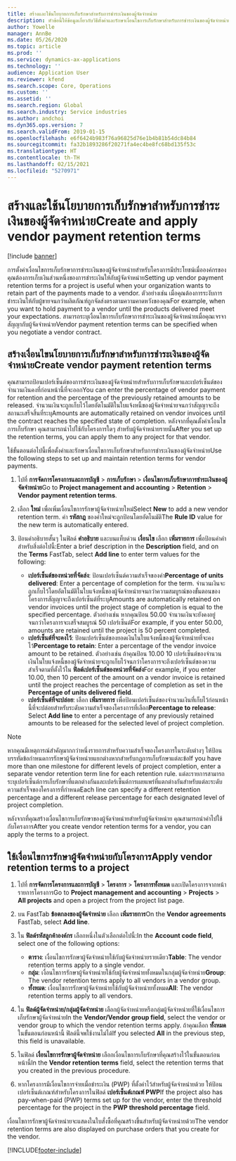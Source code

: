 ```yaml
---
title: สร้างและใช้นโยบายการเก็บรักษาสำหรับการชำระเงินของผู้จัดจำหน่าย
description: หัวข้อนี้ให้ข้อมูลเกี่ยวกับวิธีตั้งค่าและรักษาเงื่อนไขการเก็บรักษาสำหรับการชำระเงินของผู้จัดจำหน่าย
author: Yowelle
manager: AnnBe
ms.date: 05/26/2020
ms.topic: article
ms.prod: ''
ms.service: dynamics-ax-applications
ms.technology: ''
audience: Application User
ms.reviewer: kfend
ms.search.scope: Core, Operations
ms.custom: ''
ms.assetid: ''
ms.search.region: Global
ms.search.industry: Service industries
ms.author: andchoi
ms.dyn365.ops.version: 7
ms.search.validFrom: 2019-01-15
ms.openlocfilehash: e6f6424b983f76a96825d76e1b4b81b54dc84b84
ms.sourcegitcommit: fa32b1893286f20271fa4ec4be8fc68bd135f53c
ms.translationtype: HT
ms.contentlocale: th-TH
ms.lasthandoff: 02/15/2021
ms.locfileid: "5270971"
---
```

# <a name="create-and-apply-vendor-payment-retention-terms"></a><span data-ttu-id="2c197-103">สร้างและใช้นโยบายการเก็บรักษาสำหรับการชำระเงินของผู้จัดจำหน่าย</span><span class="sxs-lookup"><span data-stu-id="2c197-103">Create and apply vendor payment retention terms</span></span>

[!include [banner](../includes/banner.md)] 

<span data-ttu-id="2c197-104">การตั้งค่าเงื่อนไขการเก็บรักษาการชำระเงินของผู้จัดจำหน่ายสำหรับโครงการมีประโยชน์เมื่อองค์กรของคุณต้องการเก็บเงินส่วนหนึ่งของการชำระเงินให้กับผู้จัดจำหน่าย</span><span class="sxs-lookup"><span data-stu-id="2c197-104">Setting up vendor payment retention terms for a project is useful when your organization wants to retain part of the payments made to a vendor.</span></span> <span data-ttu-id="2c197-105">ตัวอย่างเช่น เมื่อคุณต้องการระงับการชำระเงินให้กับผู้ขายจนกว่าผลิตภัณฑ์ถูกจัดส่งตรงตามความคาดหวังของคุณ</span><span class="sxs-lookup"><span data-stu-id="2c197-105">For example, when you want to hold payment to a vendor until the products delivered meet your expectations.</span></span> <span data-ttu-id="2c197-106">สามารถระบุเงื่อนไขการเก็บรักษาการชำระเงินของผู้จัดจำหน่ายเมื่อคุณเจรจาสัญญากับผู้จัดจำหน่าย</span><span class="sxs-lookup"><span data-stu-id="2c197-106">Vendor payment retention terms can be specified when you negotiate a vendor contract.</span></span>

## <a name="create-vendor-payment-retention-terms"></a><span data-ttu-id="2c197-107">สร้างเงื่อนไขนโยบายการเก็บรักษาสำหรับการชำระเงินของผู้จัดจำหน่าย</span><span class="sxs-lookup"><span data-stu-id="2c197-107">Create vendor payment retention terms</span></span>

<span data-ttu-id="2c197-108">คุณสามารถป้อนเปอร์เซ็นต์ของการชำระเงินของผู้จัดจำหน่ายสำหรับการเก็บรักษาและเปอร์เซ็นต์ของจำนวนเงินคงที่ก่อนหน้านี้ที่จะออก</span><span class="sxs-lookup"><span data-stu-id="2c197-108">You can enter the percentage of vendor payment for retention and the percentage of the previously retained amounts to be released.</span></span> <span data-ttu-id="2c197-109">จำนวนเงินจะถูกเก็บไว้โดยอัตโนมัติในใบแจ้งหนี้ของผู้จัดจำหน่ายจนกว่าสัญญาจะถึงสถานะเสร็จสิ้นที่ระบุ</span><span class="sxs-lookup"><span data-stu-id="2c197-109">Amounts are automatically retained on vendor invoices until the contract reaches the specified state of completion.</span></span> <span data-ttu-id="2c197-110">หลังจากที่คุณตั้งค่าเงื่อนไขการเก็บรักษา คุณสามารถนำไปใช้กับโครงการใดๆ สำหรับผู้จัดจำหน่ายรายนั้น</span><span class="sxs-lookup"><span data-stu-id="2c197-110">After you set up the retention terms, you can apply them to any project for that vendor.</span></span>

<span data-ttu-id="2c197-111">ใช้ขั้นตอนต่อไปนี้เพื่อตั้งค่าและรักษาเงื่อนไขการเก็บรักษาสำหรับการชำระเงินของผู้จัดจำหน่าย</span><span class="sxs-lookup"><span data-stu-id="2c197-111">Use the following steps to set up and maintain retention terms for vendor payments.</span></span> 

1. <span data-ttu-id="2c197-112">ไปที่ **การจัดการโครงการและการบัญชี** > **การเก็บรักษา** > **เงื่อนไขการเก็บรักษาการชำระเงินของผู้จัดจำหน่าย**</span><span class="sxs-lookup"><span data-stu-id="2c197-112">Go to **Project management and accounting** > **Retention** > **Vendor payment retention terms**.</span></span>
2. <span data-ttu-id="2c197-113">เลือก **ใหม่** เพื่อเพิ่มเงื่อนไขการรักษาผู้จัดจำหน่ายใหม่</span><span class="sxs-lookup"><span data-stu-id="2c197-113">Select **New** to add a new vendor retention term.</span></span> <span data-ttu-id="2c197-114">ค่า **รหัสกฎ** ของคำใหม่จะถูกป้อนโดยอัตโนมัติ</span><span class="sxs-lookup"><span data-stu-id="2c197-114">The **Rule ID** value for the new term is automatically entered.</span></span> 
3. <span data-ttu-id="2c197-115">ป้อนคำอธิบายสั้นๆ ในฟิลด์ **คำอธิบาย** และบนแท็บด่วน **เงื่อนไข** เลือก **เพิ่มรายการ** เพื่อป้อนค่าคำสำหรับสิ่งต่อไปนี้:</span><span class="sxs-lookup"><span data-stu-id="2c197-115">Enter a brief description in the **Description** field, and on the **Terms** FastTab, select **Add line** to enter term values for the following:</span></span>

   - <span data-ttu-id="2c197-116">**เปอร์เซ็นต์ของหน่วยที่จัดส่ง**: ป้อนเปอร์เซ็นต์ความสำเร็จของคำ</span><span class="sxs-lookup"><span data-stu-id="2c197-116">**Percentage of units delivered**: Enter a percentage of completion for the term.</span></span> <span data-ttu-id="2c197-117">จำนวนเงินจะถูกเก็บไว้โดยอัตโนมัติในใบแจ้งหนี้ของผู้จัดจำหน่ายจนกว่าความสมบูรณ์ของขั้นตอนของโครงการสัญญาจะถึงเปอร์เซ็นต์ที่ระบุ</span><span class="sxs-lookup"><span data-stu-id="2c197-117">Amounts are automatically retained on vendor invoices until the project stage of completion is equal to the specified percentage.</span></span> <span data-ttu-id="2c197-118">ตัวอย่างเช่น หากคุณป้อน 50.00 จำนวนเงินจะยังคงอยู่จนกว่าโครงการจะเสร็จสมบูรณ์ 50 เปอร์เซ็นต์</span><span class="sxs-lookup"><span data-stu-id="2c197-118">For example, if you enter 50.00, amounts are retained until the project is 50 percent completed.</span></span>
   - <span data-ttu-id="2c197-119">**เปอร์เซ็นต์ที่จะคงไว้**: ป้อนเปอร์เซ็นต์ของยอดเงินในใบแจ้งหนี้ของผู้จัดจำหน่ายที่จะคงไว้</span><span class="sxs-lookup"><span data-stu-id="2c197-119">**Percentage to retain**: Enter a percentage of the vendor invoice amount to be retained.</span></span> <span data-ttu-id="2c197-120">ตัวอย่างเช่น ถ้าคุณป้อน 10.00 10 เปอร์เซ็นต์ของจำนวนเงินในใบแจ้งหนี้ของผู้จัดจำหน่ายจะถูกเก็บไว้จนกว่าโครงการจะถึงเปอร์เซ็นต์ของความสำเร็จตามที่ตั้งไว้ใน **ฟิลด์เปอร์เซ็นต์ของหน่วยที่จัดส่ง**</span><span class="sxs-lookup"><span data-stu-id="2c197-120">For example, if you enter 10.00, then 10 percent of the amount on a vendor invoice is retained until the project reaches the percentage of completion as set in the **Percentage of units delivered field**.</span></span>
   - <span data-ttu-id="2c197-121">**เปอร์เซ็นต์ที่จะปล่อย**: เลือก **เพิ่มรายการ** เพื่อป้อนเปอร์เซ็นต์ของจำนวนเงินที่เก็บไว้ก่อนหน้านี้ที่จะปล่อยสำหรับระดับความสำเร็จของโครงการที่เลือก</span><span class="sxs-lookup"><span data-stu-id="2c197-121">**Percentage to release**: Select **Add line** to enter a percentage of any previously retained amounts to be released for the selected level of project completion.</span></span>

> [!NOTE]
> <span data-ttu-id="2c197-122">หากคุณมีเหตุการณ์สําคัญมากกว่าหนึ่งรายการสำหรับความสำเร็จของโครงการในระดับต่างๆ ให้ป้อนบรรทัดข้อกำหนดการรักษาผู้จัดจำหน่ายแยกต่างหากสำหรับกฎการเก็บรักษาแต่ละข้อ</span><span class="sxs-lookup"><span data-stu-id="2c197-122">If you have more than one milestone for different levels of project completion, enter a separate vendor retention term line for each retention rule.</span></span> <span data-ttu-id="2c197-123">แต่ละรายการสามารถระบุเปอร์เซ็นต์การเก็บรักษาที่แตกต่างกันและเปอร์เซ็นต์การเผยแพร่ที่แตกต่างกันสำหรับแต่ละระดับความสำเร็จของโครงการที่กำหนด</span><span class="sxs-lookup"><span data-stu-id="2c197-123">Each line can specify a different retention percentage and a different release percentage for each designated level of project completion.</span></span>

<span data-ttu-id="2c197-124">หลังจากที่คุณสร้างเงื่อนไขการเก็บรักษาของผู้จัดจำหน่ายสำหรับผู้จัดจำหน่าย คุณสามารถนำคำไปใช้กับโครงการ</span><span class="sxs-lookup"><span data-stu-id="2c197-124">After you create vendor retention terms for a vendor, you can apply the terms to a project.</span></span>

## <a name="apply-vendor-retention-terms-to-a-project"></a><span data-ttu-id="2c197-125">ใช้เงื่อนไขการรักษาผู้จัดจำหน่ายกับโครงการ</span><span class="sxs-lookup"><span data-stu-id="2c197-125">Apply vendor retention terms to a project</span></span>

1. <span data-ttu-id="2c197-126">ไปที่ **การจัดการโครงการและการบัญชี** > **โครงการ** > **โครงการทั้งหมด** และเปิดโครงการจากหน้ารายการโครงการ</span><span class="sxs-lookup"><span data-stu-id="2c197-126">Go to **Project management and accounting** > **Projects** > **All projects** and open a project from the project list page.</span></span>
2. <span data-ttu-id="2c197-127">บน FastTab **ข้อตกลงของผู้จัดจำหน่าย** เลือก **เพิ่มรายการ**</span><span class="sxs-lookup"><span data-stu-id="2c197-127">On the **Vendor agreements** FastTab, select **Add line**.</span></span>
3. <span data-ttu-id="2c197-128">ใน **ฟิลด์รหัสลูกค้าองค์กร** เลือกหนึ่งในตัวเลือกต่อไปนี้:</span><span class="sxs-lookup"><span data-stu-id="2c197-128">In the **Account code field**, select one of the following options:</span></span> 

   - <span data-ttu-id="2c197-129">**ตาราง**: เงื่อนไขการรักษาผู้จัดจำหน่ายใช้กับผู้จัดจำหน่ายรายเดียว</span><span class="sxs-lookup"><span data-stu-id="2c197-129">**Table**: The vendor retention terms apply to a single vendor.</span></span>
   - <span data-ttu-id="2c197-130">**กลุ่ม**: เงื่อนไขการรักษาผู้จัดจำหน่ายใช้กับผู้จัดจำหน่ายทั้งหมดในกลุ่มผู้จัดจำหน่าย</span><span class="sxs-lookup"><span data-stu-id="2c197-130">**Group**: The vendor retention terms apply to all vendors in a vendor group.</span></span>
   - <span data-ttu-id="2c197-131">**ทั้งหมด**: เงื่อนไขการรักษาผู้จัดจำหน่ายใช้กับผู้จัดจำหน่ายทั้งหมด</span><span class="sxs-lookup"><span data-stu-id="2c197-131">**All**: The vendor retention terms apply to all vendors.</span></span>

4. <span data-ttu-id="2c197-132">ใน **ฟิลด์ผู้จัดจำหน่าย/กลุ่มผู้จัดจำหน่าย** เลือกผู้จัดจำหน่ายหรือกลุ่มผู้จัดจำหน่ายที่ใช้เงื่อนไขการเก็บรักษาผู้จัดจำหน่าย</span><span class="sxs-lookup"><span data-stu-id="2c197-132">In the **Vendor/Vendor group field**, select the vendor or vendor group to which the vendor retention terms apply.</span></span> <span data-ttu-id="2c197-133">ถ้าคุณเลือก **ทั้งหมด** ในขั้นตอนก่อนหน้านี้ ฟิลด์นี้จพใช้งานไม่ได้</span><span class="sxs-lookup"><span data-stu-id="2c197-133">If you selected **All** in the previous step, this field is unavailable.</span></span>
5. <span data-ttu-id="2c197-134">ในฟิลด์ **เงื่อนไขการรักษาผู้จัดจำหน่าย** เลือกเงื่อนไขการเก็บรักษาที่คุณสร้างไว้ในขั้นตอนก่อนหน้านี้</span><span class="sxs-lookup"><span data-stu-id="2c197-134">In the **Vendor retention terms** field, select the retention terms that you created in the previous procedure.</span></span>
6. <span data-ttu-id="2c197-135">หากโครงการมีเงื่อนไขการจ่ายเมื่อชำระเงิน (PWP) ที่ตั้งค่าไว้สำหรับผู้จัดจำหน่ายด้วย ให้ป้อนเปอร์เซ็นต์เกณฑ์สำหรับโครงการในฟิลด์ **เปอร์เซ็นต์เกณฑ์ PWP**</span><span class="sxs-lookup"><span data-stu-id="2c197-135">If the project also has pay-when-paid (PWP) terms set up for the vendor, enter the threshold percentage for the project in the **PWP threshold percentage** field.</span></span>

<span data-ttu-id="2c197-136">เงื่อนไขการรักษาผู้จัดจำหน่ายจะแสดงในใบสั่งซื้อที่คุณสร้างขึ้นสำหรับผู้จัดจำหน่ายด้วย</span><span class="sxs-lookup"><span data-stu-id="2c197-136">The vendor retention terms are also displayed on purchase orders that you create for the vendor.</span></span>


[!INCLUDE[footer-include](../includes/footer-banner.md)]